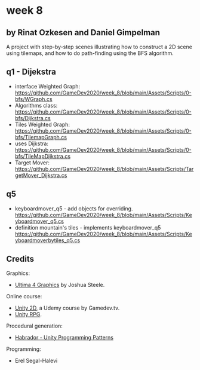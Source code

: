 # week 8
## by Rinat Ozkesen and Daniel Gimpelman

A project with step-by-step scenes illustrating how to construct a 2D scene using tilemaps,
and how to do path-finding using the BFS algorithm.

## q1 - Dijekstra
* interface Weighted Graph:
https://github.com/GameDev2020/week_8/blob/main/Assets/Scripts/0-bfs/WGraph.cs
* Algorithms class:
https://github.com/GameDev2020/week_8/blob/main/Assets/Scripts/0-bfs/Dijkstra.cs
* Tiles Weighted Graph:
https://github.com/GameDev2020/week_8/blob/main/Assets/Scripts/0-bfs/TilemapGraph.cs
* uses Dijkstra:
https://github.com/GameDev2020/week_8/blob/main/Assets/Scripts/0-bfs/TileMapDijkstra.cs
* Target Mover:
https://github.com/GameDev2020/week_8/blob/main/Assets/Scripts/TargetMover_Dijkstra.cs

## q5
* keyboardmover_q5 - add objects for overriding.
https://github.com/GameDev2020/week_8/blob/main/Assets/Scripts/Keyboardmover_q5.cs
* definition mountain's tiles - implements keyboardmover_q5
https://github.com/GameDev2020/week_8/blob/main/Assets/Scripts/Keyboardmoverbytiles_q5.cs

## Credits

Graphics:
* [Ultima 4 Graphics](https://github.com/jahshuwaa/u4graphics) by Joshua Steele.

Online course:
* [Unity 2D](https://www.udemy.com/course/unitycourse/learn/lecture/10246496), a Udemy course by Gamedev.tv.
* [Unity RPG](https://www.gamedev.tv/p/unity-rpg/?product_id=1503859&coupon_code=JOINUS).

Procedural generation:
* [Habrador - Unity Programming Patterns](https://github.com/Habrador/Unity-Programming-Patterns#7-double-buffer)

Programming:
* Erel Segal-Halevi
